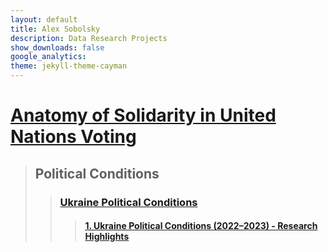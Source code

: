 ```yaml
---
layout: default
title: Alex Sobolsky
description: Data Research Projects
show_downloads: false
google_analytics:
theme: jekyll-theme-cayman
---
```

# [Anatomy of Solidarity in United Nations Voting](https://sobolsky.github.io/un)
> ## Political Conditions
>> ### [Ukraine Political Conditions](https://sobolsky.github.io/upc)
>>> #### [1. Ukraine Political Conditions (2022–2023) - Research Highlights](https://sobolsky.github.io/upc/01)
